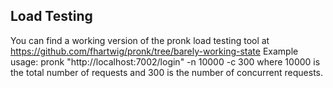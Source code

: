 Load Testing
------------

You can find a working version of the pronk load testing tool at
https://github.com/fhartwig/pronk/tree/barely-working-state
Example usage:
pronk "http://localhost:7002/login" -n 10000 -c 300
where 10000 is the total number of requests and 300 is the number of concurrent
requests.
